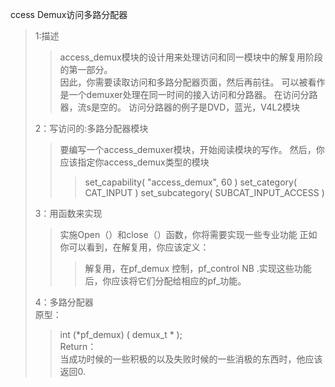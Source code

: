 ccess Demux访问多路分配器
>1:描述
>> access_demux模块的设计用来处理访问和同一模块中的解复用阶段的第一部分。        
 因此，你需要读取访问和多路分配器页面，然后再前往。
 可以被看作是一个demuxer处理在同一时间的接入访问和分路器。
 在访问分路器，流s是空的。
 访问分路器的例子是DVD，蓝光，V4L2模块  
>         
>2：写访问的:多路分配器模块 
>>要编写一个access_demuxer模块，开始阅读模块的写作。
>>然后，你应该指定你access_demux类型的模块
>>>set_capability( "access_demux", 60 )
>>>set_category( CAT_INPUT )
>>>set_subcategory( SUBCAT_INPUT_ACCESS ) 
>             
>3：用函数来实现          
>>实施Open（）和close（）函数，你将需要实现一些专业功能
 正如你可以看到，在解复用，你应该定义：
>>>解复用，在pf_demux
>>>控制，pf_control NB
>>.实现这些功能后，你应该将它们分配给相应的pf_功能。
>    
>4：多路分配器   
>原型：  
>>int (*pf_demux)  ( demux_t * );    
>>Return：   
>>当成功时候的一些积极的以及失败时候的一些消极的东西时，他应该返回0.

